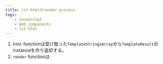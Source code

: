 ```yaml
---
title: lit-htmlのrender process
tags:
    - JavaScript
    - Web components
    - lit-html
---
```


1. `html` functionは受け取った`TemplateStringsArray`から`TemplateResult`のinstanceを作り返却する。
2.  `render` functionは

